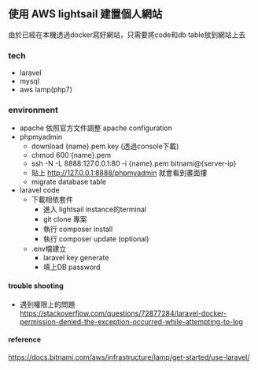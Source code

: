 ## 使用 AWS lightsail 建置個人網站
由於已經在本機透過docker寫好網站，只需要將code和db table放到網站上去

### tech
- laravel
- mysql
- aws lamp(php7)

### environment
 - apache
   依照官方文件調整 apache configuration
 - phpmyadmin
   - download {name}.pem key (透過console下載)
   - chmod 600 {name}.pem
   - ssh -N -L 8888:127.0.0.1:80 -i {name}.pem bitnami@{server-ip}
   - 貼上 http://127.0.0.1:8888/phpmyadmin 就會看到畫面摟
   - migrate database table
- laravel code
   - 下載相依套件 
     - 進入 lightsail instance的terminal
     - git clone 專案
     - 執行 composer install
     - 執行 composer update (optional)
   - .env檔建立
     - laravel key generate
     - 填上DB password

#### trouble shooting
- 遇到權限上的問題
  https://stackoverflow.com/questions/72877284/laravel-docker-permission-denied-the-exception-occurred-while-attempting-to-log

#### reference
https://docs.bitnami.com/aws/infrastructure/lamp/get-started/use-laravel/

